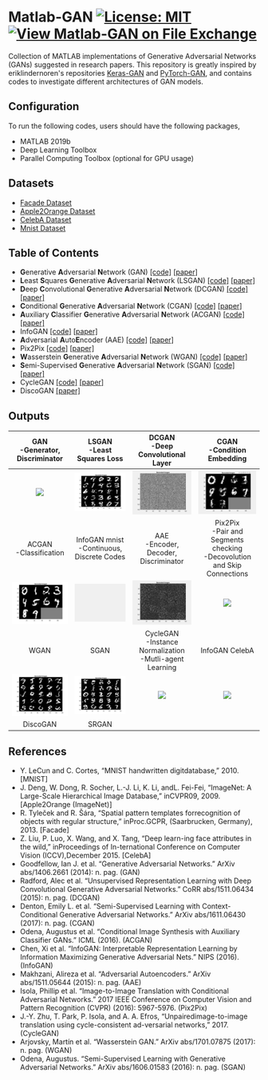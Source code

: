 # Matlab-GAN [![License: MIT](https://img.shields.io/badge/License-MIT-yellow.svg)](https://opensource.org/licenses/MIT) [![View Matlab-GAN on File Exchange](https://www.mathworks.com/matlabcentral/images/matlab-file-exchange.svg)](https://www.mathworks.com/matlabcentral/fileexchange/74865-matlab-gan)
Collection of MATLAB implementations of Generative Adversarial Networks (GANs) suggested in research papers. This repository is greatly inspired by eriklindernoren's repositories [Keras-GAN](https://github.com/eriklindernoren/Keras-GAN) and [PyTorch-GAN](https://github.com/eriklindernoren/PyTorch-GAN), and contains codes to investigate different architectures of GAN models. 

## Configuration
To run the following codes, users should have the following packages,
- MATLAB 2019b
- Deep Learning Toolbox
- Parallel Computing Toolbox (optional for GPU usage)

## Datasets
- [Facade Dataset](http://cmp.felk.cvut.cz/~tylecr1/facade/)
- [Apple2Orange Dataset](http://www.image-net.org/)
- [CelebA Dataset](http://mmlab.ie.cuhk.edu.hk/projects/CelebA.html)
- [Mnist Dataset](http://yann.lecun.com/exdb/mnist/)

## Table of Contents
+ **G**enerative **A**dversarial **N**etwork (GAN) [[code]](https://github.com/zcemycl/Matlab-GAN/blob/master/GAN/GAN.m) [[paper]](https://arxiv.org/abs/1406.2661) 
+ **L**east **S**quares **G**enerative **A**dversarial **N**etwork (LSGAN) [[code]](https://github.com/zcemycl/Matlab-GAN/blob/master/LSGAN/LSGAN.m) [[paper]](https://arxiv.org/abs/1611.04076)
+ **D**eep **C**onvolutional **G**enerative **A**dversarial **N**etwork (DCGAN) [[code]](https://github.com/zcemycl/Matlab-GAN/blob/master/DCGAN/DCGAN.m) [[paper]](https://arxiv.org/abs/1511.06434)
+ **C**onditional **G**enerative **A**dversarial **N**etwork (CGAN) [[code]](https://github.com/zcemycl/Matlab-GAN/blob/master/CGAN/CGAN.m) [[paper]](https://arxiv.org/abs/1611.06430)
+ **A**uxiliary **C**lassifier **G**enerative **A**dversarial **N**etwork (ACGAN) [[code]](https://github.com/zcemycl/Matlab-GAN/blob/master/ACGAN/ACGAN.m) [[paper]](https://arxiv.org/abs/1610.09585)
+ InfoGAN [[code]](https://github.com/zcemycl/Matlab-GAN/blob/master/InfoGAN/InfoGAN.m) [[paper]](https://arxiv.org/abs/1606.03657)
+ **A**dversarial **A**uto**E**ncoder (AAE) [[code]](https://github.com/zcemycl/Matlab-GAN/blob/master/AAE/AAE.m) [[paper]](https://arxiv.org/abs/1511.05644)
+ Pix2Pix [[code]](https://github.com/zcemycl/Matlab-GAN/blob/master/Pix2Pix/PIX2PIX.m) [[paper]](https://arxiv.org/abs/1611.07004)
+ **W**asserstein **G**enerative **A**dversarial **N**etwork (WGAN) [[code]](https://github.com/zcemycl/Matlab-GAN/blob/master/WGAN/WGAN.m) [[paper]](https://arxiv.org/abs/1701.07875)
+ **S**emi-Supervised **G**enerative **A**dversarial **N**etwork (SGAN) [[code]](https://github.com/zcemycl/Matlab-GAN/blob/master/SGAN/SGAN.m) [[paper]](https://arxiv.org/abs/1606.01583)
+ CycleGAN [[code]](https://github.com/zcemycl/Matlab-GAN/blob/master/CycleGAN/CycleGAN.m) [[paper]](https://arxiv.org/abs/1703.10593)
+ DiscoGAN [[paper]](https://arxiv.org/abs/1703.05192)

## Outputs
GAN <br>-Generator, Discriminator|  LSGAN <br>-Least Squares Loss | DCGAN <br>-Deep Convolutional Layer | CGAN <br>-Condition Embedding
:-------------------------:|:-------------------------:|:-------------------------:|:-------------------------:
<img src="GAN/GANmnist.gif" width="200" > |<img src="LSGAN/LSGANresult.jpg" width="200" >|<img src="DCGAN/DCGANmnist.gif" width="200" >|<img src="CGAN/CGANmnist.gif" width="200" >
ACGAN <br>-Classification|InfoGAN mnist <br>-Continuous, Discrete Codes|AAE <br>-Encoder, Decoder, Discriminator|Pix2Pix <br>-Pair and Segments checking <br>-Decovolution and Skip Connections
<img src="ACGAN/ACGANresult.jpg" width="200"> |<img src="InfoGAN/InfoGANmnist.gif" width="200" >|<img src="AAE/AAEmnist.gif" width="200">|<img src="Pix2Pix/p2pfacade.gif" width="200">
WGAN |SGAN|CycleGAN <br>-Instance Normalization <br>-Mutli-agent Learning|InfoGAN CelebA
<img src="WGAN/resultepoch7.jpg" width="200">|<img src="SGAN/SGANepoch7.jpg" width="200">|<img src="CycleGAN/CycleGAN.gif" width="200">|<img src="InfoGAN/InfoGANcelebA.gif" width="200">
DiscoGAN|SRGAN||

## References
- Y. LeCun and C. Cortes, “MNIST handwritten digitdatabase,” 2010. [MNIST]
- J. Deng, W. Dong, R. Socher, L.-J. Li, K. Li, andL. Fei-Fei, “ImageNet: A Large-Scale Hierarchical Image Database,” inCVPR09, 2009. [Apple2Orange (ImageNet)]
- R. Tyleček and R. Šára, “Spatial pattern templates forrecognition of objects with regular structure,” inProc.GCPR, (Saarbrucken, Germany), 2013. [Facade]
- Z. Liu, P. Luo, X. Wang, and X. Tang, “Deep learn-ing face attributes in the wild,” inProceedings of In-ternational Conference on Computer Vision (ICCV),December 2015. [CelebA]
- Goodfellow, Ian J. et al. “Generative Adversarial Networks.” ArXiv abs/1406.2661 (2014): n. pag. (GAN)
- Radford, Alec et al. “Unsupervised Representation Learning with Deep Convolutional Generative Adversarial Networks.” CoRR abs/1511.06434 (2015): n. pag. (DCGAN)
- Denton, Emily L. et al. “Semi-Supervised Learning with Context-Conditional Generative Adversarial Networks.” ArXiv abs/1611.06430 (2017): n. pag. (CGAN)
- Odena, Augustus et al. “Conditional Image Synthesis with Auxiliary Classifier GANs.” ICML (2016). (ACGAN)
- Chen, Xi et al. “InfoGAN: Interpretable Representation Learning by Information Maximizing Generative Adversarial Nets.” NIPS (2016). (InfoGAN)
- Makhzani, Alireza et al. “Adversarial Autoencoders.” ArXiv abs/1511.05644 (2015): n. pag. (AAE)
- Isola, Phillip et al. “Image-to-Image Translation with Conditional Adversarial Networks.” 2017 IEEE Conference on Computer Vision and Pattern Recognition (CVPR) (2016): 5967-5976. (Pix2Pix)
- J.-Y. Zhu, T. Park, P. Isola, and A. A. Efros, “Unpairedimage-to-image translation using cycle-consistent ad-versarial networks,” 2017. (CycleGAN)
- Arjovsky, Martín et al. “Wasserstein GAN.” ArXiv abs/1701.07875 (2017): n. pag. (WGAN)
- Odena, Augustus. “Semi-Supervised Learning with Generative Adversarial Networks.” ArXiv abs/1606.01583 (2016): n. pag. (SGAN)
